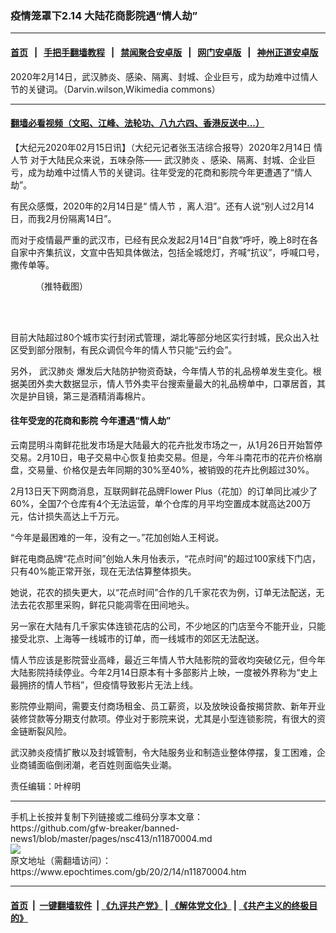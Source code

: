 ### 疫情笼罩下2.14 大陆花商影院遇“情人劫”
------------------------

#### [首页](https://github.com/gfw-breaker/banned-news1/blob/master/README.md) &nbsp;&nbsp;|&nbsp;&nbsp; [手把手翻墙教程](https://github.com/gfw-breaker/guides/wiki) &nbsp;&nbsp;|&nbsp;&nbsp; [禁闻聚合安卓版](https://github.com/gfw-breaker/bn-android) &nbsp;&nbsp;|&nbsp;&nbsp; [网门安卓版](https://github.com/oGate2/oGate) &nbsp;&nbsp;|&nbsp;&nbsp; [神州正道安卓版](https://github.com/SzzdOgate/update) 



<div><img alt="" class="aligncenter wp-post-image" src="https://i.epochtimes.com/assets/uploads/2020/01/b3a99fc878db7ff9383003cd427071a4-600x400.jpg"/>
<div class="red16 caption">
 2020年2月14日，武汉肺炎、感染、隔离、封城、企业巨亏，成为劫难中过情人节的关键词。（Darvin.wilson,Wikimedia commons）
</div>
</div><hr/>

#### [翻墙必看视频（文昭、江峰、法轮功、八九六四、香港反送中...）](https://github.com/gfw-breaker/banned-news1/blob/master/pages/link3.md)

<div><p>
 【大纪元2020年02月15日讯】（大纪元记者张玉洁综合报导）2020年2月14日
 <ok href="https://www.epochtimes.com/gb/tag/%E6%83%85%E4%BA%BA%E8%8A%82.html">
  情人节
 </ok>
 对于大陆民众来说，五味杂陈——
 <ok href="https://www.epochtimes.com/gb/tag/%E6%AD%A6%E6%B1%89%E8%82%BA%E7%82%8E.html">
  武汉肺炎
 </ok>
 、感染、隔离、封城、企业巨亏，成为劫难中过情人节的关键词。往年受宠的花商和影院今年更遭遇了“情人劫”。
</p>
<p>
 有民众感慨，2020年的2月14日是“
 <ok href="https://www.epochtimes.com/gb/tag/%E6%83%85%E4%BA%BA%E8%8A%82.html">
  情人节
 </ok>
 ，离人泪”。还有人说“别人过2月14日，而我2月份隔离14日”。
</p>
<p>
 而对于疫情最严重的武汉市，已经有民众发起2月14日“自救”呼吁，晚上8时在各自家中齐集抗议，文宣中告知具体做法，包括全城熄灯，齐喊“抗议”，呼喊口号，撒传单等。
</p>
<figure class="wp-caption aligncenter" id="attachment_11870027" style="width: 510px">
 <ok href="http://i.epochtimes.com/assets/uploads/2020/02/EQftwjEUcAAlE2Z.jpg">
  <img alt="" class="wp-image-11870027 size-full" src="http://i.epochtimes.com/assets/uploads/2020/02/EQftwjEUcAAlE2Z.jpg"/>
 </ok>
 <br/><figcaption class="wp-caption-text">
  （推特截图）
 </figcaption><br/>
</figure><br/>
<p>
 目前大陆超过80个城市实行封闭式管理，湖北等部分地区实行封城，民众出入社区受到部分限制，有民众调侃今年的情人节只能“云约会”。
</p>
<p>
 另外，
 <ok href="https://www.epochtimes.com/gb/tag/%E6%AD%A6%E6%B1%89%E8%82%BA%E7%82%8E.html">
  武汉肺炎
 </ok>
 爆发后大陆防护物资奇缺，今年情人节的礼品榜单发生变化。根据美团外卖大数据显示，情人节外卖平台搜索量最大的礼品榜单中，口罩居首，其次是护目镜，第三是酒精消毒棉片。
</p>
<h4>
 往年受宠的花商和影院 今年遭遇“情人劫”
</h4>
<p>
 云南昆明斗南鲜花批发市场是大陆最大的花卉批发市场之一，从1月26日开始暂停交易。2月10日，电子交易中心恢复拍卖交易。但是，今年斗南花市的花卉价格崩盘，交易量、价格仅是去年同期的30%至40%，被销毁的花卉比例超过30%。
</p>
<p>
 2月13日天下网商消息，互联网鲜花品牌Flower Plus（花加）的订单同比减少了60%，全国7个仓库有4个无法运营，单个仓库的月平均空置成本就高达200万元，估计损失高达上千万元。
</p>
<p>
 “今年是最困难的一年，没有之一。”花加创始人王柯说。
</p>
<p>
 鲜花电商品牌“花点时间”创始人朱月怡表示，“花点时间”的超过100家线下门店，只有40%能正常开张，现在无法估算整体损失。
</p>
<p>
 她说，花农的损失更大，以“花点时间”合作的几千家花农为例，订单无法配送，无法去花农那里采购，鲜花只能凋零在田间地头。
</p>
<p>
 另一家在大陆有几千家实体连锁花店的公司，不少地区的门店至今不能开业，只能接受北京、上海等一线城市的订单，而一线城市的郊区无法配送。
</p>
<p>
 情人节应该是影院营业高峰，最近三年情人节大陆影院的营收均突破亿元，但今年大陆影院持续停业。今年2月14日原本有十多部影片上映，一度被外界称为“史上最拥挤的情人节档”，但疫情导致影片无法上线。
</p>
<p>
 影院停业期间，需要支付商场租金、员工薪资，以及放映设备按揭贷款、新年开业装修贷款等分期支付款项。停业对于影院来说，尤其是小型连锁影院，有很大的资金链断裂风险。
</p>
<p>
 武汉肺炎疫情扩散以及封城管制，令大陆服务业和制造业整体停摆，复工困难，企业商铺面临倒闭潮，老百姓则面临失业潮。
</p>
<p>
 责任编辑：叶梓明
</p>
</div>
<hr/>
手机上长按并复制下列链接或二维码分享本文章：<br/>
https://github.com/gfw-breaker/banned-news1/blob/master/pages/nsc413/n11870004.md <br/>
<a href='https://github.com/gfw-breaker/banned-news1/blob/master/pages/nsc413/n11870004.md'><img src='https://github.com/gfw-breaker/banned-news1/blob/master/pages/nsc413/n11870004.md.png'/></a> <br/>
原文地址（需翻墙访问）：https://www.epochtimes.com/gb/20/2/14/n11870004.htm


------------------------
#### [首页](https://github.com/gfw-breaker/banned-news1/blob/master/README.md) &nbsp;|&nbsp; [一键翻墙软件](https://github.com/gfw-breaker/nogfw/blob/master/README.md) &nbsp;| [《九评共产党》](https://github.com/gfw-breaker/9ping.md/blob/master/README.md#九评之一评共产党是什么) | [《解体党文化》](https://github.com/gfw-breaker/jtdwh.md/blob/master/README.md) | [《共产主义的终极目的》](https://github.com/gfw-breaker/gczydzjmd.md/blob/master/README.md)


<img src='http://gfw-breaker.win/banned-news/pages/nsc413/n11870004.md' width='0px' height='0px'/>